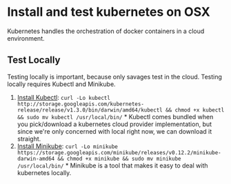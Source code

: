 # Install and test kubernetes on OSX

Kubernetes handles the orchestration of docker containers in a cloud environment.

## Test Locally
Testing locally is important, because only savages test in the cloud. Testing locally requires Kubectl and Minikube.

  1. [Install Kubectl](http://kubernetes.io/docs/getting-started-guides/minikube/#install-kubectl): `curl -Lo kubectl http://storage.googleapis.com/kubernetes-release/release/v1.3.0/bin/darwin/amd64/kubectl && chmod +x kubectl && sudo mv kubectl /usr/local/bin/`
    * Kubectl comes bundled when you pick/download a kubernetes cloud provider implementation, but since we're only concerned with local right now, we
can download it straight.
  2. [Install Minikube](https://github.com/kubernetes/minikube/releases): `curl -Lo minikube https://storage.googleapis.com/minikube/releases/v0.12.2/minikube-darwin-amd64 && chmod +x minikube && sudo mv minikube /usr/local/bin/`
    * Minikube is a tool that makes it easy to deal with kubernetes locally.
